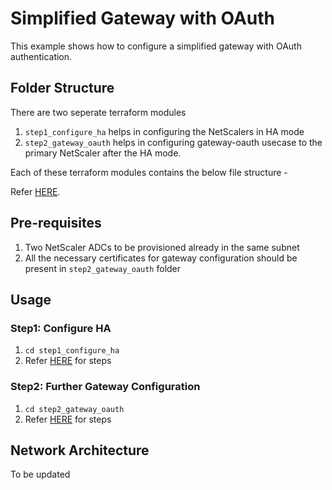 # Simplified Gateway with OAuth

This example shows how to configure a simplified gateway with OAuth authentication.


## Folder Structure
There are two seperate terraform modules
1. `step1_configure_ha` helps in configuring the NetScalers in HA mode
2. `step2_gateway_oauth` helps in configuring gateway-oauth usecase to the primary NetScaler after the HA mode.

Each of these terraform modules contains the below file structure -

Refer [HERE](../../../assets/common_docs/terraform/folder_structure.md).

## Pre-requisites

1. Two NetScaler ADCs to be provisioned already in the same subnet
2. All the necessary certificates for gateway configuration should be present in `step2_gateway_oauth` folder

## Usage

### Step1: Configure HA

1. `cd step1_configure_ha`
2. Refer [HERE](../../../assets/common_docs/terraform/terraform_usage.md) for steps

### Step2: Further Gateway Configuration

1. `cd step2_gateway_oauth`
2. Refer [HERE](../../../assets/common_docs/terraform/terraform_usage.md) for steps

## Network Architecture
To be updated